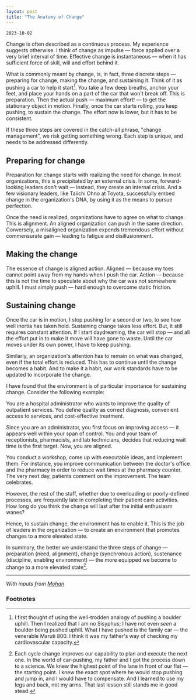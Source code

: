 ```yaml
---
layout: post
title: "The Anatomy of Change"
---
```

`2023-10-02`

Change is often described as a continuous process. My experience suggests otherwise. I think of change as impulse — force applied over a very brief interval of time. Effective change is instantaneous — when it has sufficient force of skill, will and effort behind it.

What is commonly meant by change, is, in fact, three discrete steps — preparing for change, making the change, and sustaining it. Think of it as pushing a car to help it start[^1]. You take a few deep breaths, anchor your feet, and place your hands on a part of the car that won't break off. This is preparation. Then the actual push — maximum effort! — to get the stationary object in motion. Finally, once the car starts rolling, you keep pushing, to sustain the change. The effort now is lower, but it has to be consistent.

If these three steps are covered in the catch-all phrase, "change management", we risk getting something wrong. Each step is unique, and needs to be addressed differently.

## Preparing for change
Preparation for change starts with realizing the need for change. In most organizations, this is precipitated by an external crisis. In some, forward-looking leaders don't wait &mdash; instead, they create an internal crisis. And a few visionary leaders, like Taiichi Ohno at Toyota, successfully embed change in the organization's DNA, by using it as the means to pursue perfection. 

Once the need is realized, organizations have to agree on what to change. This is alignment. An aligned organization can push in the same direction. Conversely, a misaligned organization expends tremendous effort without commensurate gain — leading to fatigue and disillusionment. 

## Making the change
The essence of change is aligned action. Aligned &mdash; because my toes cannot point away from my hands when I push the car. Action &mdash; because this is not the time to speculate about why the car was not somewhere uphill. I must simply push &mdash; hard enough to overcome static friction.

## Sustaining change
Once the car is in motion, I stop pushing for a second or two, to see how well inertia has taken hold. Sustaining change takes less effort. But, it still requires constant attention. If I start daydreaming, the car will stop — and all the effort put in to make it move will have gone to waste. Until the car moves under its own power, I have to keep pushing.

Similarly, an organization's attention has to remain on what was changed, even if the total effort is reduced. This has to continue until the change becomes a habit. And to make it a habit, our work standards have to be updated to incorporate the change.

I have found that the environment is of particular importance for sustaining change. Consider the following example:

You are a hospital administrator who wants to improve the quality of outpatient services. You define quality as correct diagnosis, convenient access to services, and cost-effective treatment.

Since you are an administrator, you first focus on improving access &mdash; it appears well within your span of control. You and your team of receptionists, pharmacists, and lab technicians, decides that reducing wait time is the first target. Now, you are aligned.

You conduct a workshop, come up with executable ideas, and implement them. For instance, you improve communication between the doctor's office and the pharmacy in order to reduce wait times at the pharmacy counter. The very next day, patients comment on the improvement. The team celebrates.

However, the rest of the staff, whether due to overloading or poorly-defined processes, are frequently late in completing their patient care activities. How long do you think the change will last after the initial enthusiasm wanes?

Hence, to sustain change, the environment has to enable it. This is the job of leaders in the organization &mdash; to create an environment that promotes changes to a more elevated state.

In summary, the better we understand the three steps of change — preparation (need, alignment), change (synchronous action), sustenance (discipline, enabling environment) — the more equipped we become to change to a more elevated state[^2].

---
_With inputs from <a href="https://www.linkedin.com/in/nmohanns/" target="blank">Mohan</a>_

### Footnotes
[^1]: I first thought of using the well-trodden analogy of pushing a boulder uphill. Then I realized that I am no Sisyphus; I have not even _seen_ a boulder being pushed uphill. What I have pushed is the family car &mdash; the venerable Maruti 800. I think it was my father's way of checking my cardiovascular capacity. 
[^2]: Each cycle change improves our capability to plan and execute the next one. In the world of car-pushing, my father and I got the process down to a science. We knew the highest point of the lane in front of our flat &mdash; the starting point. I knew the exact spot where he would stop pushing and jump in, and I would have to compensate. And I learned to use my legs and back, not my arms. That last lesson still stands me in good stead.
